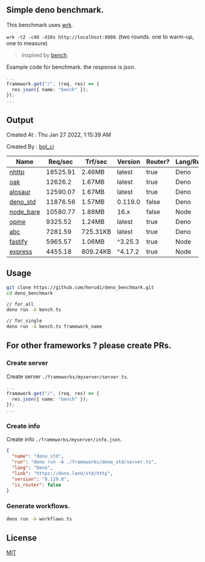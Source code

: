 ## Simple deno benchmark.
This benchmark uses [wrk](https://github.com/wg/wrk).

`wrk -t2 -c40 -d10s http://localhost:8000`. (two rounds. one to warm-up, one to measure)

> Inspired by [bench](https://github.com/denosaurs/bench).

Example code for benchmark. the response is json.
```ts
...
framework.get("/", (req, res) => {
  res.json({ name: "bench" });
});
...
```

## Output
Created At : Thu Jan 27 2022, 1:15:39 AM

Created By : [bot_ci](https://github.com/herudi/deno_benchmarks/commits?author=github-actions%5Bbot%5D)

|Name|Req/sec|Trf/sec|Version|Router?|Lang/Runtime|
|----|----|----|----|----|----|
|[nhttp](https://github.com/nhttp/nhttp)|18525.91|2.46MB|latest|true|Deno|
|[oak](https://github.com/oakserver/oak)|12626.2|1.67MB|latest|true|Deno|
|[alosaur](https://github.com/alosaur/alosaur)|12590.07|1.67MB|latest|true|Deno|
|[deno_std](https://deno.land/std/http)|11876.56|1.57MB|0.119.0|false|Deno|
|[node_bare](https://nodejs.org)|10580.77|1.88MB|16.x|false|Node|
|[opine](https://github.com/cmorten/opine)|9325.52|1.24MB|latest|true|Deno|
|[abc](https://deno.land/x/abc)|7281.59|725.31KB|latest|true|Deno|
|[fastify](https://github.com/fastify/fastify)|5965.57|1.06MB|^3.25.3|true|Node|
|[express](https://github.com/expressjs/express)|4455.18|809.24KB|^4.17.2|true|Node|


## Usage
```bash
git clone https://github.com/herudi/deno_benchmark.git
cd deno_benchmark

// for_all
deno run -A bench.ts

// for_single
deno run -A bench.ts framework_name
```
## For other frameworks ? please create PRs.
### Create server
Create server `./frameworks/myserver/server.ts`.
```ts
...
framework.get("/", (req, res) => {
  res.json({ name: "bench" });
});
...
```
### Create info
Create info `./frameworks/myserver/info.json`.
```json
{
  "name": "deno_std",
  "run": "deno run -A ./frameworks/deno_std/server.ts",
  "lang": "Deno",
  "link": "https://deno.land/std/http",
  "version": "0.119.0",
  "is_router": false
}
```
### Generate workflows.
```bash
deno run -A workflows.ts
```
## License

[MIT](LICENSE)

